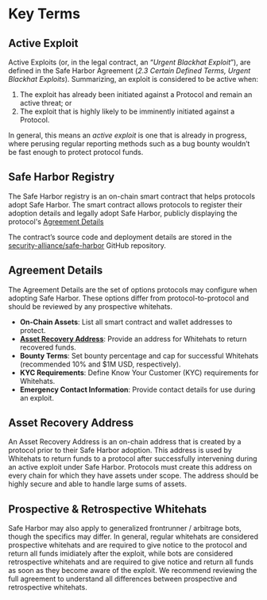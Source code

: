 # Key Terms

## Active Exploit

Active Exploits (or, in the legal contract, an “_Urgent Blackhat Exploit_”), are defined in the Safe Harbor Agreement (_2.3 Certain Defined Terms, Urgent Blackhat Exploits_). Summarizing, an exploit is considered to be active when:

1. The exploit has already been initiated against a Protocol and remain an active threat; or
2. The exploit that is highly likely to be imminently initiated against a Protocol.

In general, this means an _active exploit_ is one that is already in progress, where perusing regular reporting methods such as a bug bounty wouldn’t be fast enough to protect protocol funds.

## Safe Harbor Registry

The Safe Harbor registry is an on-chain smart contract that helps protocols adopt Safe Harbor. The smart contract allows protocols to register their adoption details and legally adopt Safe Harbor, publicly displaying the protocol's [Agreement Details](#agreement-details)

The contract’s source code and deployment details are stored in the [security-alliance/safe-harbor](https://github.com/security-alliance/safe-harbor) GitHub repository.

## Agreement Details

The Agreement Details are the set of options protocols may configure when adopting Safe Harbor. These options differ from protocol-to-protocol and should be reviewed by any prospective whitehats.

- **On-Chain Assets**: List all smart contract and wallet addresses to protect.
- **[Asset Recovery Address](#asset-recovery-address)**: Provide an address for Whitehats to return recovered funds.
- **Bounty Terms**: Set bounty percentage and cap for successful Whitehats (recommended 10% and $1M USD, respectively).
- **KYC Requirements**: Define Know Your Customer (KYC) requirements for Whitehats.
- **Emergency Contact Information**: Provide contact details for use during an exploit.

## Asset Recovery Address

An Asset Recovery Address is an on-chain address that is created by a protocol prior to their Safe Harbor adoption. This address is used by Whitehats to return funds to a protocol after successfully intervening during an active exploit under Safe Harbor. Protocols must create this address on every chain for which they have assets under scope. The address should be highly secure and able to handle large sums of assets.

## Prospective & Retrospective Whitehats

Safe Harbor may also apply to generalized frontrunner / arbitrage bots, though the specifics may differ. In general, regular whitehats are considered prospective whitehats and are required to give notice to the protocol and return all funds imidiately after the exploit, while bots are considered retrospective whitehats and are required to give notice and return all funds as soon as they become aware of the exploit. We recommend reviewing the full agreement to understand all differences between prospective and retrospective whitehats.
